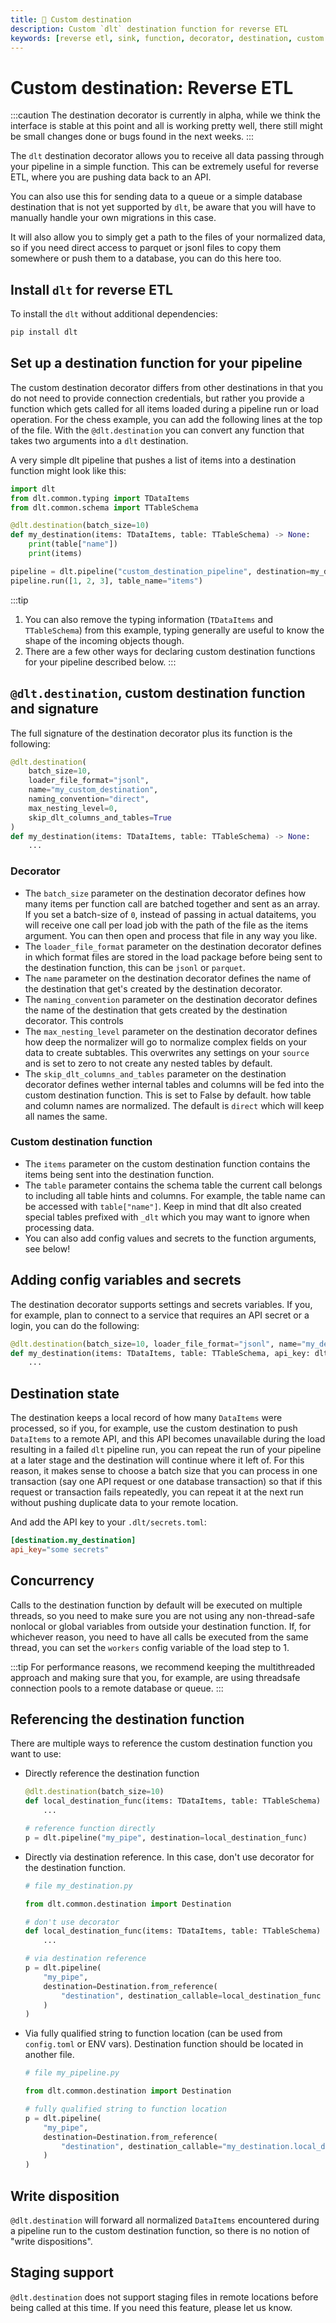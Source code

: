 ```yaml
---
title: 🧪 Custom destination
description: Custom `dlt` destination function for reverse ETL
keywords: [reverse etl, sink, function, decorator, destination, custom destination]
---
```


# Custom destination: Reverse ETL

:::caution
The destination decorator is currently in alpha, while we think the interface is stable at this point and all is working pretty well, there still might be
small changes done or bugs found in the next weeks.
:::

The `dlt` destination decorator allows you to receive all data passing through your pipeline in a simple function. This can be extremely useful for
reverse ETL, where you are pushing data back to an API.

You can also use this for sending data to a queue or a simple database destination that is not
yet supported by `dlt`, be aware that you will have to manually handle your own migrations in this case.

It will also allow you to simply get a path
to the files of your normalized data, so if you need direct access to parquet or jsonl files to copy them somewhere or push them to a database,
you can do this here too.

## Install `dlt` for reverse ETL

To install the `dlt` without additional dependencies:
```sh
pip install dlt
```

## Set up a destination function for your pipeline

The custom destination decorator differs from other destinations in that you do not need to provide connection credentials, but rather you provide a function which
gets called for all items loaded during a pipeline run or load operation. For the chess example, you can add the following lines at the top of the file.
With the `@dlt.destination` you can convert any function that takes two arguments into a `dlt` destination.

A very simple dlt pipeline that pushes a list of items into a destination function might look like this:

```py
import dlt
from dlt.common.typing import TDataItems
from dlt.common.schema import TTableSchema

@dlt.destination(batch_size=10)
def my_destination(items: TDataItems, table: TTableSchema) -> None:
    print(table["name"])
    print(items)

pipeline = dlt.pipeline("custom_destination_pipeline", destination=my_destination)
pipeline.run([1, 2, 3], table_name="items")
```

:::tip
1. You can also remove the typing information (`TDataItems` and `TTableSchema`) from this example, typing generally are useful to know the shape of the incoming objects though.
2. There are a few other ways for declaring custom destination functions for your pipeline described below.
:::

## `@dlt.destination`, custom destination function and signature

The full signature of the destination decorator plus its function is the following:

```py
@dlt.destination(
    batch_size=10,
    loader_file_format="jsonl",
    name="my_custom_destination",
    naming_convention="direct",
    max_nesting_level=0,
    skip_dlt_columns_and_tables=True
)
def my_destination(items: TDataItems, table: TTableSchema) -> None:
    ...
```

### Decorator
* The `batch_size` parameter on the destination decorator defines how many items per function call are batched together and sent as an array. If you set a batch-size of `0`,
instead of passing in actual dataitems, you will receive one call per load job with the path of the file as the items argument. You can then open and process that file
in any way you like.
* The `loader_file_format` parameter on the destination decorator defines in which format files are stored in the load package before being sent to the destination function,
this can be `jsonl` or `parquet`.
* The `name` parameter on the destination decorator defines the name of the destination that get's created by the destination decorator.
* The `naming_convention` parameter on the destination decorator defines the name of the destination that gets created by the destination decorator. This controls
* The `max_nesting_level` parameter on the destination decorator defines how deep the normalizer will go to normalize complex fields on your data to create subtables. This overwrites any settings on your `source` and is set to zero to not create any nested tables by default.
* The `skip_dlt_columns_and_tables` parameter on the destination decorator defines wether internal tables and columns will be fed into the custom destination function. This is set to False by default.
how table and column names are normalized. The default is `direct` which will keep all names the same.

### Custom destination function
* The `items` parameter on the custom destination function contains the items being sent into the destination function.
* The `table` parameter contains the schema table the current call belongs to including all table hints and columns. For example, the table name can be accessed with `table["name"]`. Keep in mind that dlt also created special tables prefixed with `_dlt` which you may want to ignore when processing data.
* You can also add config values and secrets to the function arguments, see below!


## Adding config variables and secrets
The destination decorator supports settings and secrets variables. If you, for example, plan to connect to a service that requires an API secret or a login, you can do the following:

```py
@dlt.destination(batch_size=10, loader_file_format="jsonl", name="my_destination")
def my_destination(items: TDataItems, table: TTableSchema, api_key: dlt.secrets.value) -> None:
    ...
```


## Destination state

The destination keeps a local record of how many `DataItems` were processed, so if you, for example, use the custom destination to push `DataItems` to a remote API, and this
API becomes unavailable during the load resulting in a failed `dlt` pipeline run, you can repeat the run of your pipeline at a later stage and the destination will continue
where it left of. For this reason, it makes sense to choose a batch size that you can process in one transaction (say one API request or one database transaction) so that if this
request or transaction fails repeatedly, you can repeat it at the next run without pushing duplicate data to your remote location.

And add the API key to your `.dlt/secrets.toml`:

```toml
[destination.my_destination]
api_key="some secrets"
```


## Concurrency

Calls to the destination function by default will be executed on multiple threads, so you need to make sure you are not using any non-thread-safe nonlocal or global variables from outside
your destination function. If, for whichever reason, you need to have all calls be executed from the same thread, you can set the `workers` config variable of the load step to 1.

:::tip
For performance reasons, we recommend keeping the multithreaded approach and making sure that you, for example, are using threadsafe connection pools to a remote database or queue.
:::

## Referencing the destination function

There are multiple ways to reference the custom destination function you want to use:
- Directly reference the destination function

  ```py
  @dlt.destination(batch_size=10)
  def local_destination_func(items: TDataItems, table: TTableSchema) -> None:
      ...

  # reference function directly
  p = dlt.pipeline("my_pipe", destination=local_destination_func)
  ```
- Directly via destination reference. In this case, don't use decorator for the destination function.
  ```py
  # file my_destination.py

  from dlt.common.destination import Destination

  # don't use decorator
  def local_destination_func(items: TDataItems, table: TTableSchema) -> None:
      ...

  # via destination reference
  p = dlt.pipeline(
      "my_pipe",
      destination=Destination.from_reference(
          "destination", destination_callable=local_destination_func
      )
  )
  ```
- Via fully qualified string to function location (can be used from `config.toml` or ENV vars). Destination function should be located in another file.
  ```py
  # file my_pipeline.py

  from dlt.common.destination import Destination

  # fully qualified string to function location
  p = dlt.pipeline(
      "my_pipe",
      destination=Destination.from_reference(
          "destination", destination_callable="my_destination.local_destination_func"
      )
  )
  ```


## Write disposition

`@dlt.destination` will forward all normalized `DataItems` encountered during a pipeline run to the custom destination function, so there is no notion of "write dispositions".

## Staging support

`@dlt.destination` does not support staging files in remote locations before being called at this time. If you need this feature, please let us know.

